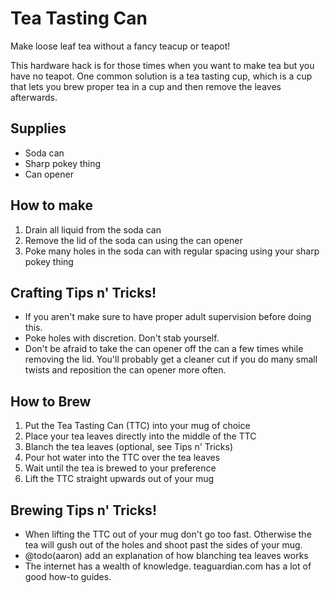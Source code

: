 # Tea Tasting Can
Make loose leaf tea without a fancy teacup or teapot!

This hardware hack is for those times when you want to make tea but you have no teapot. One common solution is a tea tasting cup, which is a cup that lets you brew proper tea in a cup and then remove the leaves afterwards. 


## Supplies
* Soda can
* Sharp pokey thing
* Can opener

## How to make
1. Drain all liquid from the soda can
2. Remove the lid of the soda can using the can opener
3. Poke many holes in the soda can with regular spacing using your sharp pokey thing

## Crafting Tips n' Tricks!
* If you aren't make sure to have proper adult supervision before doing this.
* Poke holes with discretion. Don't stab yourself.
* Don't be afraid to take the can opener off the can a few times while removing the lid. You'll probably get a cleaner cut if you do many small twists and reposition the can opener more often.

## How to Brew
1. Put the Tea Tasting Can (TTC) into your mug of choice
2. Place your tea leaves directly into the middle of the TTC
3. Blanch the tea leaves (optional, see Tips n' Tricks)
4. Pour hot water into the TTC over the tea leaves
5. Wait until the tea is brewed to your preference
6. Lift the TTC straight upwards out of your mug

## Brewing Tips n' Tricks!
* When lifting the TTC out of your mug don't go too fast. Otherwise the tea will gush out of the holes and shoot past the sides of your mug.
* @todo(aaron) add an explanation of how blanching tea leaves works
* The internet has a wealth of knowledge. teaguardian.com has a lot of good how-to guides.